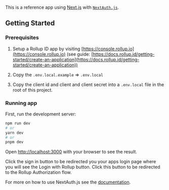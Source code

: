 This is a reference app using [Next.js](https://nextjs.org/) with [`NextAuth.js`](https://next-auth.js.org/).

## Getting Started

### Prerequisites

1. Setup a Rollup ID app by visiting [https://console.rollup.io](https://console.rollup.io) (see guide: [https://docs.rollup.id/getting-started/create-an-application](https://docs.rollup.id/getting-started/create-an-application))

2. Copy the `.env.local.example` => `.env.local`

3. Copy the client id and client and client secret into a `.env.local` file in the root of this project.

### Running app

First, run the development server:

```bash
npm run dev
# or
yarn dev
# or
pnpm dev
```

Open [http://localhost:3000](http://localhost:3000) with your browser to see the result.

Click the sign in button to be redirected you your apps login page where you will see the Login with Rollup button. Click this button to be redirected to the Rollup Authorization flow.

For more on how to use NextAuth.js see the [documentation](https://next-auth.js.org/configuration/providers/oauth#using-a-custom-provider).
